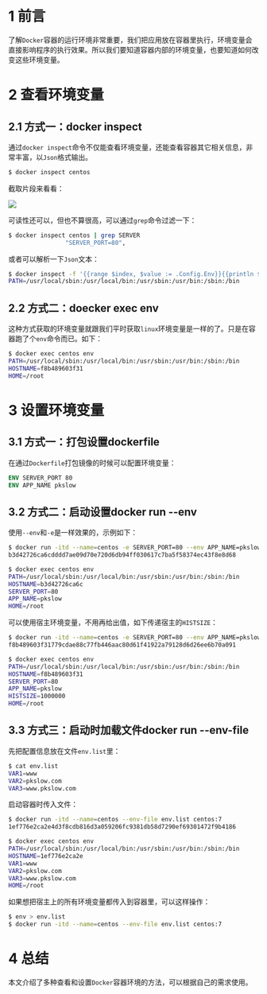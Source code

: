 # 1 前言

了解`Docker`容器的运行环境非常重要，我们把应用放在容器里执行，环境变量会直接影响程序的执行效果。所以我们要知道容器内部的环境变量，也要知道如何改变这些环境变量。



# 2 查看环境变量



## 2.1 方式一：docker inspect

通过`docker inspect`命令不仅能查看环境变量，还能查看容器其它相关信息，非常丰富，以`Json`格式输出。

```bash
$ docker inspect centos
```

截取片段来看看：

![](https://pkslow.oss-cn-shenzhen.aliyuncs.com/images/2020/07/Docker-env.inspect.png)



可读性还可以，但也不算很高，可以通过`grep`命令过滤一下：

```bash
$ docker inspect centos | grep SERVER
                "SERVER_PORT=80",
```



或者可以解析一下`Json`文本：

```bash
$ docker inspect -f '{{range $index, $value := .Config.Env}}{{println $value}}{{end}}' centos
PATH=/usr/local/sbin:/usr/local/bin:/usr/sbin:/usr/bin:/sbin:/bin
```



## 2.2 方式二：doecker exec env

这种方式获取的环境变量就跟我们平时获取`linux`环境变量是一样的了。只是在容器跑了个`env`命令而已。如下：

```bash
$ docker exec centos env
PATH=/usr/local/sbin:/usr/local/bin:/usr/sbin:/usr/bin:/sbin:/bin
HOSTNAME=f8b489603f31
HOME=/root
```



# 3 设置环境变量



## 3.1 方式一：打包设置dockerfile

在通过`Dockerfile`打包镜像的时候可以配置环境变量：

```dockerfile
ENV SERVER_PORT 80
ENV APP_NAME pkslow
```



## 3.2 方式二：启动设置docker run --env

使用`--env`和`-e`是一样效果的，示例如下：

```bash
$ docker run -itd --name=centos -e SERVER_PORT=80 --env APP_NAME=pkslow centos:7
b3d42726ca6cdddd7ae09d70e720d6db94ff030617c7ba5f58374ec43f8e8d68

$ docker exec centos env
PATH=/usr/local/sbin:/usr/local/bin:/usr/sbin:/usr/bin:/sbin:/bin
HOSTNAME=b3d42726ca6c
SERVER_PORT=80
APP_NAME=pkslow
HOME=/root
```



可以使用宿主环境变量，不用再给出值，如下传递宿主的`HISTSIZE`：

```bash
$ docker run -itd --name=centos -e SERVER_PORT=80 --env APP_NAME=pkslow -e HISTSIZE centos:7
f8b489603f31779cdae88c77fb446aac80d61f41922a79128d6d26ee6b70a091

$ docker exec centos env
PATH=/usr/local/sbin:/usr/local/bin:/usr/sbin:/usr/bin:/sbin:/bin
HOSTNAME=f8b489603f31
SERVER_PORT=80
APP_NAME=pkslow
HISTSIZE=1000000
HOME=/root
```



## 3.3 方式三：启动时加载文件docker run --env-file

先把配置信息放在文件`env.list`里：

```bash
$ cat env.list 
VAR1=www
VAR2=pkslow.com
VAR3=www.pkslow.com
```

启动容器时传入文件：

```bash
$ docker run -itd --name=centos --env-file env.list centos:7
1ef776e2ca2e4d3f8cdb816d3a059206fc9381db58d7290ef69301472f9b4186

$ docker exec centos env
PATH=/usr/local/sbin:/usr/local/bin:/usr/sbin:/usr/bin:/sbin:/bin
HOSTNAME=1ef776e2ca2e
VAR1=www
VAR2=pkslow.com
VAR3=www.pkslow.com
HOME=/root
```



如果想把宿主上的所有环境变量都传入到容器里，可以这样操作：

```bash
$ env > env.list
$ docker run -itd --name=centos --env-file env.list centos:7
```



# 4 总结

本文介绍了多种查看和设置`Docker`容器环境的方法，可以根据自己的需求使用。